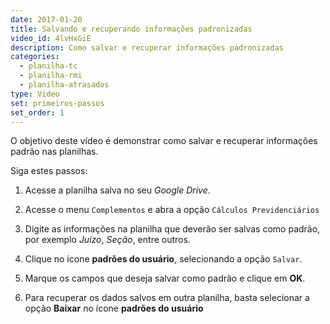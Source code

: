 ```yaml
---
date: 2017-01-20
title: Salvando e recuperando informações padronizadas
video_id: 4lvHxGiE
description: Como salvar e recuperar informações padronizadas
categories:
  - planilha-tc
  - planilha-rmi
  - planilha-atrasados
type: Video
set: primeiros-passos
set_order: 1
---
```


O objetivo deste vídeo é demonstrar como salvar e recuperar informações padrão nas planilhas.

Siga estes passos:

1. Acesse a planilha salva no seu *Google Drive*.
1. Acesse o menu `Complementos` e abra a opção `Cálculos Previdenciários`
1. Digite as informações na planilha que deverão ser salvas como padrão, por exemplo *Juízo*, *Seção*, entre outros.
1. Clique no ícone **padrões do usuário**, selecionando a opção `Salvar`.
1. Marque os campos que deseja salvar como padrão e clique em **OK**.

1. Para recuperar os dados salvos em outra planilha, basta selecionar a opção **Baixar** no ícone **padrões do usuário**

